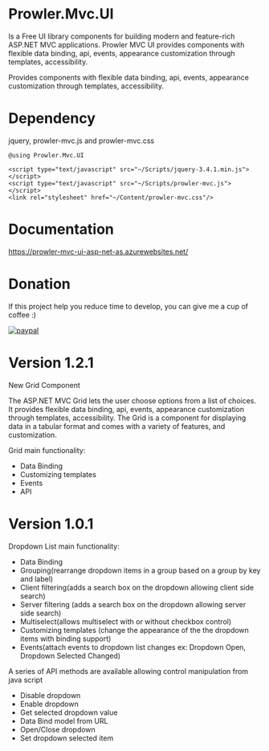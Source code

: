 # Prowler.Mvc.UI
Is a Free UI library components for building modern and feature-rich ASP.NET MVC applications.
Prowler MVC UI provides components with flexible data binding, api, events, appearance customization through templates, accessibility.

Provides components with flexible data binding, api, events, appearance customization through templates, accessibility.

# Dependency 
jquery, prowler-mvc.js and prowler-mvc.css

```@using Prowler.Mvc.UI```

```<script type="text/javascript" src="~/Scripts/jquery-3.4.1.min.js"></script>```\
```<script type="text/javascript" src="~/Scripts/prowler-mvc.js"></script>```\
```<link rel="stylesheet" href="~/Content/prowler-mvc.css"/>```

# Documentation
https://prowler-mvc-ui-asp-net-as.azurewebsites.net/

# Donation
If this project help you reduce time to develop, you can give me a cup of coffee :)

[![paypal](https://www.paypalobjects.com/en_US/i/btn/btn_donateCC_LG.gif)](https://www.paypal.com/donate?hosted_button_id=79D39PJ2VKELW)

# Version 1.2.1

New Grid Component

The ASP.NET MVC Grid lets the user choose options from a list of choices. It provides flexible data binding, api, events, appearance customization through templates, accessibility.
The Grid is a component for displaying data in a tabular format and comes with a variety of features, and customization.

Grid main functionality:
- Data Binding
- Customizing templates
- Events
- API

# Version 1.0.1

Dropdown List main functionality:

- Data Binding
- Grouping(rearrange dropdown items in a group based on a group by key and label)
- Client filtering(adds a search box on the dropdown allowing client side search)
- Server filtering (adds a search box on the dropdown allowing server side search)
- Multiselect(allows multiselect with or without checkbox control)
- Customizing templates (change the appearance of the the dropdown items with binding support)
- Events(attach events to dropdown list changes ex: Dropdown Open, Dropdown Selected Changed)

A series of API methods are available allowing control manipulation from java script

- Disable dropdown
- Enable dropdown
- Get selected dropdown value
- Data Bind model from URL
- Open/Close dropdown
- Set dropdown selected item
